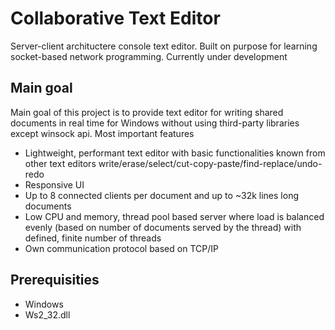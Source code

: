 # Collaborative Text Editor
Server-client archituctere console text editor. Built on purpose for learning socket-based network programming. Currently under development

## Main goal
Main goal of this project is to provide text editor for writing shared documents in real time for Windows without using third-party libraries except winsock api. Most important features
- Lightweight, performant text editor with basic functionalities known from other text editors write/erase/select/cut-copy-paste/find-replace/undo-redo
- Responsive UI
- Up to 8 connected clients per document and up to ~32k lines long documents
- Low CPU and memory, thread pool based server where load is balanced evenly (based on number of documents served by the thread) with defined, finite number of threads
- Own communication protocol based on TCP/IP

## Prerequisities
- Windows
- Ws2_32.dll

